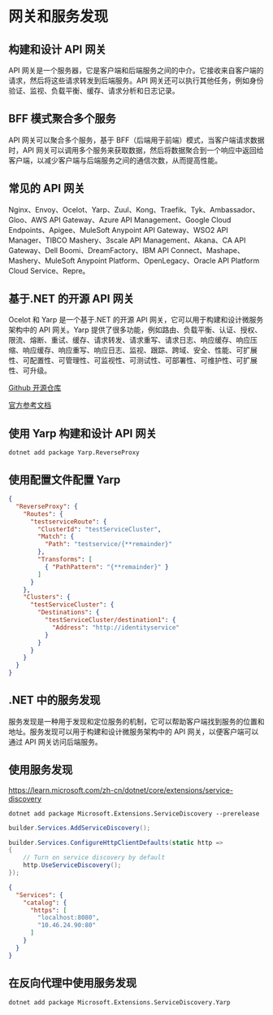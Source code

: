 # 网关和服务发现

## 构建和设计 API 网关

API 网关是一个服务器，它是客户端和后端服务之间的中介。它接收来自客户端的请求，然后将这些请求转发到后端服务。API 网关还可以执行其他任务，例如身份验证、监视、负载平衡、缓存、请求分析和日志记录。

## BFF 模式聚合多个服务

API 网关可以聚合多个服务，基于 BFF（后端用于前端）模式，当客户端请求数据时，API 网关可以调用多个服务来获取数据，然后将数据聚合到一个响应中返回给客户端，以减少客户端与后端服务之间的通信次数，从而提高性能。

## 常见的 API 网关

Nginx、Envoy、Ocelot、Yarp、Zuul、Kong、Traefik、Tyk、Ambassador、Gloo、AWS API Gateway、Azure API Management、Google Cloud Endpoints、Apigee、MuleSoft Anypoint API Gateway、WSO2 API Manager、TIBCO Mashery、3scale API Management、Akana、CA API Gateway、Dell Boomi、DreamFactory、IBM API Connect、Mashape、Mashery、MuleSoft Anypoint Platform、OpenLegacy、Oracle API Platform Cloud Service、Repre。

## 基于.NET 的开源 API 网关

Ocelot 和 Yarp 是一个基于.NET 的开源 API 网关，它可以用于构建和设计微服务架构中的 API 网关。Yarp 提供了很多功能，例如路由、负载平衡、认证、授权、限流、熔断、重试、缓存、请求转发、请求重写、请求日志、响应缓存、响应压缩、响应缓存、响应重写、响应日志、监视、跟踪、跨域、安全、性能、可扩展性、可配置性、可管理性、可监视性、可测试性、可部署性、可维护性、可扩展性、可升级。

[Github 开源仓库](https://github.com/microsoft/reverse-proxy)

[官方参考文档](https://microsoft.github.io/reverse-proxy)

## 使用 Yarp 构建和设计 API 网关

```shell
dotnet add package Yarp.ReverseProxy
```

## 使用配置文件配置 Yarp

```json
{
  "ReverseProxy": {
    "Routes": {
      "testserviceRoute": {
        "ClusterId": "testServiceCluster",
        "Match": {
          "Path": "testservice/{**remainder}"
        },
        "Transforms": [
          { "PathPattern": "{**remainder}" }
        ]
      }
    },
    "Clusters": {
      "testServiceCluster": {
        "Destinations": {
          "testServiceCluster/destination1": {
            "Address": "http://identityservice"
          }
        }
      }
    }
  }
}
```

## .NET 中的服务发现

服务发现是一种用于发现和定位服务的机制，它可以帮助客户端找到服务的位置和地址。服务发现可以用于构建和设计微服务架构中的 API 网关，以便客户端可以通过 API 网关访问后端服务。

## 使用服务发现

https://learn.microsoft.com/zh-cn/dotnet/core/extensions/service-discovery

```shell
dotnet add package Microsoft.Extensions.ServiceDiscovery --prerelease
```

```csharp
builder.Services.AddServiceDiscovery();

builder.Services.ConfigureHttpClientDefaults(static http =>
{
    // Turn on service discovery by default
    http.UseServiceDiscovery();
});
```

```json
{
  "Services": {
    "catalog": {
      "https": [
        "localhost:8080",
        "10.46.24.90:80"
      ]
    }
  }
}
```

## 在反向代理中使用服务发现
```shell
dotnet add package Microsoft.Extensions.ServiceDiscovery.Yarp
```
